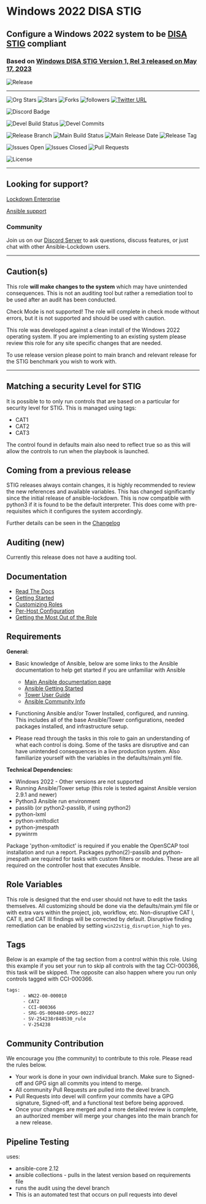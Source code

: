 # Windows 2022 DISA STIG

## Configure a Windows 2022 system to be [DISA STIG](https://public.cyber.mil/stigs/downloads/) compliant

### Based on [Windows DISA STIG Version 1, Rel 3 released on May 17, 2023](https://dl.dod.cyber.mil/wp-content/uploads/stigs/zip/U_MS_Windows_Server_2022_V1R3_STIG.zip)

![Release](https://img.shields.io/github/v/release/ansible-lockdown/Windows-2022-STIG?style=plastic)

---

![Org Stars](https://img.shields.io/github/stars/ansible-lockdown?label=Org%20Stars&style=social)
![Stars](https://img.shields.io/github/stars/ansible-lockdown/Windows-2022-STIG?label=Repo%20Stars&style=social)
![Forks](https://img.shields.io/github/forks/ansible-lockdown/Windows-2022-STIG?style=social)
![followers](https://img.shields.io/github/followers/ansible-lockdown?style=social)
[![Twitter URL](https://img.shields.io/twitter/url/https/twitter.com/AnsibleLockdown.svg?style=social&label=Follow%20%40AnsibleLockdown)](https://twitter.com/AnsibleLockdown)

![Discord Badge](https://img.shields.io/discord/925818806838919229?logo=discord)

![Devel Build Status](https://img.shields.io/github/actions/workflow/status/ansible-lockdown/Windows-2022-STIG/windows_benchmark_testing_to_devel.yml?label=Devel%20Build%20Status)
![Devel Commits](https://img.shields.io/github/commit-activity/m/ansible-lockdown/Windows-2022-STIG/devel?color=dark%20green&label=Devel%20Branch%20commits)

![Release Branch](https://img.shields.io/badge/Release%20Branch-Main-brightgreen)
![Main Build Status](https://img.shields.io/github/actions/workflow/status/ansible-lockdown/Windows-2022-STIG/windows_benchmark_testing_to_main.yml?label=Build%20Status)
![Main Release Date](https://img.shields.io/github/release-date/ansible-lockdown/Windows-2022-STIG?label=Release%20Date)
![Release Tag](https://img.shields.io/github/v/tag/ansible-lockdown/Windows-2022-STIG?label=Release%20Tag&&color=success)

![Issues Open](https://img.shields.io/github/issues-raw/ansible-lockdown/Windows-2022-STIG?label=Open%20Issues)
![Issues Closed](https://img.shields.io/github/issues-closed-raw/ansible-lockdown/Windows-2022-STIG?label=Closed%20Issues&&color=success)
![Pull Requests](https://img.shields.io/github/issues-pr/ansible-lockdown/Windows-2022-STIG?label=Pull%20Requests)

![License](https://img.shields.io/github/license/ansible-lockdown/Windows-2022-STIG?label=License)

---

## Looking for support?

[Lockdown Enterprise](https://www.lockdownenterprise.com#GH_AL_WINDOWS_2022_stig)

[Ansible support](https://www.mindpointgroup.com/cybersecurity-products/ansible-counselor#GH_AL_WINDOWS_2022_stig)

### Community

Join us on our [Discord Server](https://discord.io/ansible-lockdown) to ask questions, discuss features, or just chat with other Ansible-Lockdown users.

---

## Caution(s)

This role **will make changes to the system** which may have unintended consequences. This is not an auditing tool but rather a remediation tool to be used after an audit has been conducted.

Check Mode is not supported! The role will complete in check mode without errors, but it is not supported and should be used with caution.

This role was developed against a clean install of the Windows 2022 operating system. If you are implementing to an existing system please review this role for any site specific changes that are needed.

To use release version please point to main branch and relevant release for the STIG benchmark you wish to work with.

---

## Matching a security Level for STIG

It is possible to to only run controls that are based on a particular for security level for STIG.
This is managed using tags:

- CAT1
- CAT2
- CAT3

The control found in defaults main also need to reflect true so as this will allow the controls to run when the playbook is launched.

## Coming from a previous release

STIG releases always contain changes, it is highly recommended to review the new references and available variables. This has changed significantly since the initial release of ansible-lockdown.
This is now compatible with python3 if it is found to be the default interpreter. This does come with pre-requisites which it configures the system accordingly.

Further details can be seen in the [Changelog](./ChangeLog.md)

## Auditing (new)

Currently this release does not have a auditing tool.

## Documentation

- [Read The Docs](https://ansible-lockdown.readthedocs.io/en/latest/)
- [Getting Started](https://www.lockdownenterprise.com/docs/getting-started-with-lockdown#GH_AL_WINDOWS_2022_stig)
- [Customizing Roles](https://www.lockdownenterprise.com/docs/customizing-lockdown-enterprise#GH_AL_WINDOWS_2022_stig)
- [Per-Host Configuration](https://www.lockdownenterprise.com/docs/per-host-lockdown-enterprise-configuration#GH_AL_WINDOWS_2022_stig)
- [Getting the Most Out of the Role](https://www.lockdownenterprise.com/docs/get-the-most-out-of-lockdown-enterprise#GH_AL_WINDOWS_2022_stig)

## Requirements

**General:**

- Basic knowledge of Ansible, below are some links to the Ansible documentation to help get started if you are unfamiliar with Ansible

  - [Main Ansible documentation page](https://docs.ansible.com)
  - [Ansible Getting Started](https://docs.ansible.com/ansible/latest/user_guide/intro_getting_started.html)
  - [Tower User Guide](https://docs.ansible.com/ansible-tower/latest/html/userguide/index.html)
  - [Ansible Community Info](https://docs.ansible.com/ansible/latest/community/index.html)
- Functioning Ansible and/or Tower Installed, configured, and running. This includes all of the base Ansible/Tower configurations, needed packages installed, and infrastructure setup.
- Please read through the tasks in this role to gain an understanding of what each control is doing. Some of the tasks are disruptive and can have unintended consequences in a live production system. Also familiarize yourself with the variables in the defaults/main.yml file.

**Technical Dependencies:**

- Windows 2022 - Other versions are not supported
- Running Ansible/Tower setup (this role is tested against Ansible version 2.9.1 and newer)
- Python3 Ansible run environment
- passlib (or python2-passlib, if using python2)
- python-lxml
- python-xmltodict
- python-jmespath
- pywinrm

Package 'python-xmltodict' is required if you enable the OpenSCAP tool installation and run a report. Packages python(2)-passlib and python-jmespath are required for tasks with custom filters or modules. These are all required on the controller host that executes Ansible.

## Role Variables

This role is designed that the end user should not have to edit the tasks themselves. All customizing should be done via the defaults/main.yml file or with extra vars within the project, job, workflow, etc. Non-disruptive CAT I, CAT II, and CAT III findings will be corrected by default. Disruptive finding remediation can be enabled by setting `win22stig_disruption_high` to `yes`.

## Tags

Below is an example of the tag section from a control within this role. Using this example if you set your run to skip all controls with the tag CCI-000366, this task will be skipped. The opposite can also happen where you run only controls tagged with CCI-000366.

```sh
tags:
      - WN22-00-000010
      - CAT2
      - CCI-000366
      - SRG-OS-000480-GPOS-00227
      - SV-254238r848530_rule
      - V-254238
```

## Community Contribution

We encourage you (the community) to contribute to this role. Please read the rules below.

- Your work is done in your own individual branch. Make sure to Signed-off and GPG sign all commits you intend to merge.
- All community Pull Requests are pulled into the devel branch.
- Pull Requests into devel will confirm your commits have a GPG signature, Signed-off, and a functional test before being approved.
- Once your changes are merged and a more detailed review is complete, an authorized member will merge your changes into the main branch for a new release.

## Pipeline Testing

uses:

- ansible-core 2.12
- ansible collections - pulls in the latest version based on requirements file
- runs the audit using the devel branch
- This is an automated test that occurs on pull requests into devel
